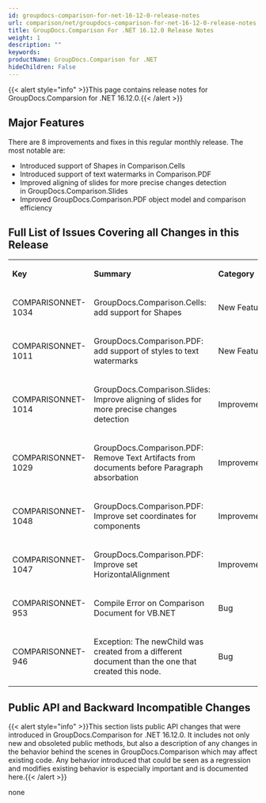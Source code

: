 ```yaml
---
id: groupdocs-comparison-for-net-16-12-0-release-notes
url: comparison/net/groupdocs-comparison-for-net-16-12-0-release-notes
title: GroupDocs.Comparison For .NET 16.12.0 Release Notes
weight: 1
description: ""
keywords: 
productName: GroupDocs.Comparison for .NET
hideChildren: False
---
```

{{< alert style="info" >}}This page contains release notes for GroupDocs.Comparsion for .NET 16.12.0.{{< /alert >}}

## Major Features

There are 8 improvements and fixes in this regular monthly release. The most notable are:

*   Introduced support of Shapes in Comparison.Cells
*   Introduced support of text watermarks in Comparison.PDF
*   Improved aligning of slides for more precise changes detection in GroupDocs.Comparison.Slides
*   Improved GroupDocs.Comparison.PDF object model and comparison efficiency 

## Full List of Issues Covering all Changes in this Release

<table class="confluenceTable"><tbody><tr><td class="confluenceTd"><p><strong>Key</strong></p></td><td class="confluenceTd"><p><strong>Summary</strong></p></td><td class="confluenceTd"><p><strong>Category</strong></p></td></tr><tr><td class="confluenceTd"><p>COMPARISONNET-1034</p></td><td class="confluenceTd"><p>GroupDocs.Comparison.Cells: add support for Shapes</p></td><td class="confluenceTd"><p>New Feature</p></td></tr><tr><td class="confluenceTd"><p>COMPARISONNET-1011</p></td><td class="confluenceTd"><p>GroupDocs.Comparison.PDF: add support of styles to text watermarks</p></td><td class="confluenceTd"><p>New Feature</p></td></tr><tr><td class="confluenceTd"><p>COMPARISONNET-1014</p></td><td class="confluenceTd"><p>GroupDocs.Comparison.Slides: Improve aligning of slides for more precise changes detection</p></td><td class="confluenceTd"><p>Improvement</p></td></tr><tr><td class="confluenceTd"><p>COMPARISONNET-1029</p></td><td class="confluenceTd"><p>GroupDocs.Comparison.PDF: Remove Text Artifacts from documents before Paragraph absorbation</p></td><td class="confluenceTd"><p>Improvement</p></td></tr><tr><td class="confluenceTd"><p>COMPARISONNET-1048</p></td><td class="confluenceTd"><p>GroupDocs.Comparison.PDF: Improve set coordinates for components</p></td><td class="confluenceTd"><p>Improvement</p></td></tr><tr><td class="confluenceTd"><p>COMPARISONNET-1047</p></td><td class="confluenceTd"><p>GroupDocs.Comparison.PDF: Improve set HorizontalAlignment</p></td><td class="confluenceTd"><p>Improvement</p></td></tr><tr><td class="confluenceTd"><p>COMPARISONNET-953</p></td><td class="confluenceTd"><p>Compile Error on Comparison Document for VB.NET</p></td><td class="confluenceTd"><p>Bug</p></td></tr><tr><td class="confluenceTd"><p>COMPARISONNET-946</p></td><td class="confluenceTd"><p>Exception: The newChild was created from a different document than the one that created this node.</p></td><td class="confluenceTd"><p>Bug</p></td></tr></tbody></table>

## Public API and Backward Incompatible Changes

{{< alert style="info" >}}This section lists public API changes that were introduced in GroupDocs.Comparison for .NET 16.12.0. It includes not only new and obsoleted public methods, but also a description of any changes in the behavior behind the scenes in GroupDocs.Comparison which may affect existing code. Any behavior introduced that could be seen as a regression and modifies existing behavior is especially important and is documented here.{{< /alert >}}

none
